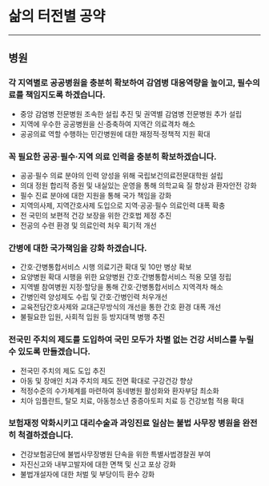 # 삶의 터전별 공약
---
## 병원

### 각 지역별로 공공병원을 충분히 확보하여 감염병 대응역량을 높이고, 필수의료를 책임지도록 하겠습니다.
- 중앙 감염병 전문병원 조속한 설립 추진 및 권역별 감염병 전문병원 추가 설립
- 지역에 우수한 공공병원을 신·증축하여 지역간 의료격차 해소
- 공공의료 역할 수행하는 민간병원에 대한 재정적·정책적 지원 확대

### 꼭 필요한 공공·필수·지역 의료 인력을 충분히 확보하겠습니다.
- 공공·필수 의료 분야의 인력 양성을 위해 국립보건의료전문대학원 설립
- 의대 정원 합리적 증원 및 내실있는 운영을 통해 의학교육 질 향상과 환자안전 강화
- 필수 진료 분야에 대한 지원을 통해 국가 책임을 강화
- 지역의사제, 지역간호사제 도입으로 지역·공공·필수 의료인력 대폭 확충
- 전 국민의 보편적 건강 보장을 위한 간호법 제정 추진
- 전공의 수련 환경 및 의료인력 처우 획기적 개선

### 간병에 대한 국가책임을 강화 하겠습니다.
- 간호·간병통합서비스 시행 의료기관 확대 및 10만 병상 확보
- 요양병원 확대 시행을 위한 요양병원 간호·간병통합서비스 적용 모델 정립
- 지역별 참여병원 지정·할당을 통해 간호·간병통합서비스 지역격차 해소
- 간병인력 양성제도 수립 및 간호·간병인력 처우개선
- 교육전담간호사제와 교대근무방식의 개선을 통한 간호 환경 대폭 개선
- 불필요한 입원, 사회적 입원 등 방지대책 병행 추진

### 전국민 주치의 제도를 도입하여 국민 모두가 차별 없는 건강 서비스를 누릴 수 있도록 만들겠습니다.
- 전국민 주치의 제도 도입 추진
- 아동 및 장애인 치과 주치의 제도 전면 확대로 구강건강 향상
- 적정수준의 수가체계를 마련하여 동네병원 활성화와 환자부담 최소화
- 치아 임플란트, 탈모 치료, 아동청소년 중증아토피 치료 등 건강보험 적용 확대

### 보험재정 악화시키고 대리수술과 과잉진료 일삼는 불법 사무장 병원을 완전히 척결하겠습니다.
- 건강보험공단에 불법사무장병원 단속을 위한 특별사법경찰권 부여
- 자진신고와 내부고발자에 대한 면책 및 신고 포상 강화
- 불법개설자에 대한 처벌 및 부당이득 환수 강화